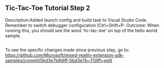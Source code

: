 ## Tic-Tac-Toe Tutorial Step 2 
Description:Added launch config and build task to Visual Studio Code. Remember to switch debugger configuration (Ctrl+Shift+P- Outcome: When running this, you should see the word 'tic-tac-toe' on top of the hello world sample.
##
To see the specific changes made since previous step, go to:
https://github.com/Microsoft/mixed-reality-extension-sdk-samples/commit/5bd3e7b#diff-5bd3e7b~1?diff=split
